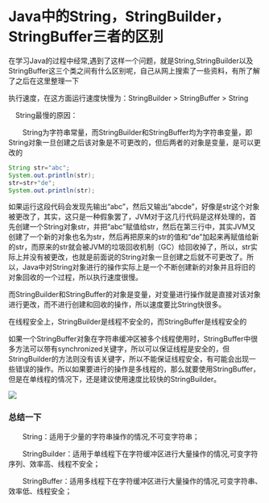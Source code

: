 # Java中的String，StringBuilder，StringBuffer三者的区别
在学习Java的过程中经常,遇到了这样一个问题，就是String,StringBuilder以及StringBuffer这三个类之间有什么区别呢，自己从网上搜索了一些资料，有所了解了之后在这里整理一下


执行速度，在这方面运行速度快慢为：StringBuilder > StringBuffer > String


　String最慢的原因：

　　String为字符串常量，而StringBuilder和StringBuffer均为字符串变量，即String对象一旦创建之后该对象是不可更改的，但后两者的对象是变量，是可以更改的

```java
String str="abc";
System.out.println(str);
str=str+"de";
System.out.println(str);
```

如果运行这段代码会发现先输出“abc”，然后又输出“abcde”，好像是str这个对象被更改了，其实，这只是一种假象罢了，JVM对于这几行代码是这样处理的，首先创建一个String对象str，并把“abc”赋值给str，然后在第三行中，其实JVM又创建了一个新的对象也名为str，然后再把原来的str的值和“de”加起来再赋值给新的str，而原来的str就会被JVM的垃圾回收机制（GC）给回收掉了，所以，str实际上并没有被更改，也就是前面说的String对象一旦创建之后就不可更改了。所以，Java中对String对象进行的操作实际上是一个不断创建新的对象并且将旧的对象回收的一个过程，所以执行速度很慢。

而StringBuilder和StringBuffer的对象是变量，对变量进行操作就是直接对该对象进行更改，而不进行创建和回收的操作，所以速度要比String快很多。


在线程安全上，StringBuilder是线程不安全的，而StringBuffer是线程安全的

如果一个StringBuffer对象在字符串缓冲区被多个线程使用时，StringBuffer中很多方法可以带有synchronized关键字，所以可以保证线程是安全的，但StringBuilder的方法则没有该关键字，所以不能保证线程安全，有可能会出现一些错误的操作。所以如果要进行的操作是多线程的，那么就要使用StringBuffer，但是在单线程的情况下，还是建议使用速度比较快的StringBuilder。


![](https://jayqiu.github.io/blog/2017/img/2014_04-11_09.jpg)


### 总结一下
　　String：适用于少量的字符串操作的情况,不可变字符串；

　　StringBuilder：适用于单线程下在字符缓冲区进行大量操作的情况,可变字符序列、效率高、线程不安全；

　　StringBuffer：适用多线程下在字符缓冲区进行大量操作的情况,可变字符串、效率低、线程安全；